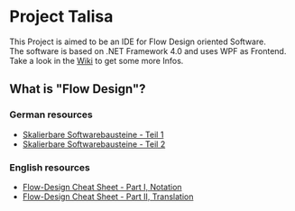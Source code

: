 Project Talisa
==============

This Project is aimed to be an IDE for Flow Design oriented Software.  
The software is based on .NET Framework 4.0 and uses WPF as Frontend.  
Take a look in the [Wiki](https://github.com/SachsenCoder/Talisa/wiki) to get some more Infos.  


What is "Flow Design"?
----------------------

### German resources

*  [Skalierbare Softwarebausteine - Teil 1](http://blog.ralfw.de/2011/10/skalierbare-softwarebausteine-teil-1.html)
*  [Skalierbare Softwarebausteine - Teil 2](http://blog.ralfw.de/2011/10/skalierbare-softwarebausteine-teil-2.html)

### English resources

*  [Flow-Design Cheat Sheet - Part I, Notation](http://geekswithblogs.net/theArchitectsNapkin/archive/2011/03/19/flow-design-cheat-sheet-ndash-part-i-notation.aspx)
*  [Flow-Design Cheat Sheet - Part II, Translation](http://geekswithblogs.net/theArchitectsNapkin/archive/2011/03/20/flow-design-cheat-sheet-ndash-part-ii-translation.aspx)
